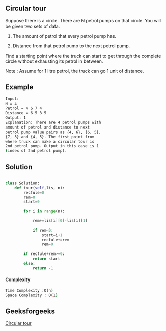 ## Circular tour
Suppose there is a circle. There are N petrol pumps on that circle. You will be given two sets of data.

1. The amount of petrol that every petrol pump has.

3. Distance from that petrol pump to the next petrol pump.

Find a starting point where the truck can start to get through the complete circle without exhausting its petrol in between.

Note :  Assume for 1 litre petrol, the truck can go 1 unit of distance.

## Example 
```bash
Input:
N = 4
Petrol = 4 6 7 4
Distance = 6 5 3 5
Output: 1
Explanation: There are 4 petrol pumps with
amount of petrol and distance to next
petrol pump value pairs as {4, 6}, {6, 5},
{7, 3} and {4, 5}. The first point from
where truck can make a circular tour is
2nd petrol pump. Output in this case is 1
(index of 2nd petrol pump).
```


## Solution 

```python

class Solution:
    def tour(self,lis, n):
        recfule=0
        rem=0
        start=0

        for i in range(n):
            
            rem+=lis[i][0]-lis[i][1]
            
            if rem<0:
                start=i+1
                recfule+=rem
                rem=0
                
        if recfule+rem>=0:
            return start 
        else:
            return -1
 ```
#### Complexity
```bash
Time Complexity :O(n)
Space Complexity : O(1)
```


## Geeksforgeeks
[Circular tour](https://practice.geeksforgeeks.org/problems/circular-tour-1587115620/1?page=1&difficulty[]=1&difficulty[]=2&status[]=unsolved&category[]=sliding-window&sortBy=submissions)
